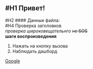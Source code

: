 #H1 Привет!
----

#H2 #### Данные файла: <br>
#H4 Проверка заголовков <br>
*проверка широковещательнго* ~~не SOS~~ <br>
**шаги воспроизведения**  
1. Нажать на кнопку вызова
2. Наблюдать дашборд

[Google](https://www.google.ru "Загуглить") 